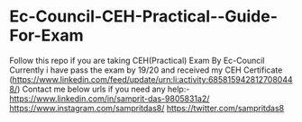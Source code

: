 # Ec-Council-CEH-Practical--Guide-For-Exam
Follow this repo if you are taking CEH(Practical) Exam By Ec-Council
Currently i have pass the exam by 19/20 and received my CEH Certificate (https://www.linkedin.com/feed/update/urn:li:activity:6858159428127080448/) 
Contact me below urls if you need any help:-
https://www.linkedin.com/in/samprit-das-9805831a2/
https://www.instagram.com/sampritdas8/
https://twitter.com/sampritdas8
